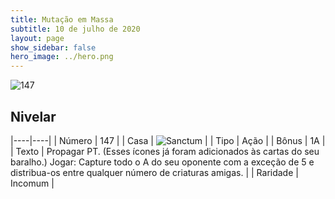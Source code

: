 ```yaml
---
title: Mutação em Massa
subtitle: 10 de julho de 2020
layout: page
show_sidebar: false
hero_image: ../hero.png
---
```


![147](https://cdn.keyforgegame.com/media/card_front/pt/479_147_V3M3MQ3QXH43_pt.png)

## Nivelar

|----|----|
| Número | 147 |
| Casa | ![Sanctum](https://archonarcana.com/images/thumb/c/c7/Sanctum.png/22px-Sanctum.png "Santuário") |
| Tipo | Ação |
| Bônus | 1A |
| Texto | Propagar PT. (Esses ícones já foram adicionados às cartas do seu baralho.)  Jogar: Capture todo o A do seu oponente com a exceção de 5 e distribua-os entre qualquer número   de criaturas amigas. |
| Raridade | Incomum |
